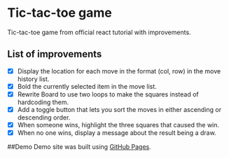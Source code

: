 # Tic-tac-toe game

Tic-tac-toe game from official react tutorial with improvements.

## List of improvements

- [x] Display the location for each move in the format (col, row) in the move history list.
- [x] Bold the currently selected item in the move list.
- [x] Rewrite Board to use two loops to make the squares instead of hardcoding them.
- [x] Add a toggle button that lets you sort the moves in either ascending or descending order.
- [x] When someone wins, highlight the three squares that caused the win.
- [x] When no one wins, display a message about the result being a draw.

##Demo
Demo site was built using [GitHub Pages](https://gizyk.github.io/react-tutorial-tic-tac-toe/index.html).